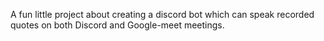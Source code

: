 A fun little project about creating a discord bot which can speak recorded quotes on both Discord and Google-meet meetings.